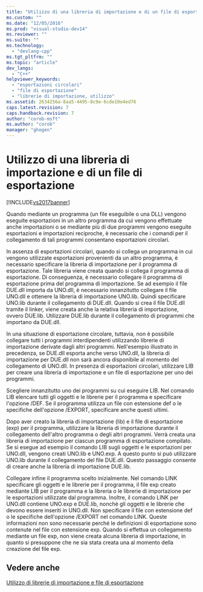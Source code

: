 ```yaml
---
title: "Utilizzo di una libreria di importazione e di un file di esportazione | Microsoft Docs"
ms.custom: ""
ms.date: "12/05/2016"
ms.prod: "visual-studio-dev14"
ms.reviewer: ""
ms.suite: ""
ms.technology: 
  - "devlang-cpp"
ms.tgt_pltfrm: ""
ms.topic: "article"
dev_langs: 
  - "C++"
helpviewer_keywords: 
  - "esportazioni circolari"
  - "file di esportazione"
  - "librerie di importazione, utilizzo"
ms.assetid: 2634256a-8aa5-4495-8c9e-6cde10e4ed76
caps.latest.revision: 7
caps.handback.revision: 7
author: "corob-msft"
ms.author: "corob"
manager: "ghogen"
---
```

# Utilizzo di una libreria di importazione e di un file di esportazione
[!INCLUDE[vs2017banner](../../assembler/inline/includes/vs2017banner.md)]

Quando mediante un programma \(un file eseguibile o una DLL\) vengono eseguite esportazioni in un altro programma da cui vengono effettuate anche importazioni o se mediante più di due programmi vengono eseguite esportazioni e importazioni reciproche, è necessario che i comandi per il collegamento di tali programmi consentano esportazioni circolari.  
  
 In assenza di esportazioni circolari, quando si collega un programma in cui vengono utilizzate esportazioni provenienti da un altro programma, è necessario specificare la libreria di importazione per il programma di esportazione.  Tale libreria viene creata quando si collega il programma di esportazione.  Di conseguenza, è necessario collegare il programma di esportazione prima del programma di importazione.  Se ad esempio il file DUE.dll importa da UNO.dll, è necessario innanzitutto collegare il file UNO.dll e ottenere la libreria di importazione UNO.lib.  Quindi specificare UNO.lib durante il collegamento di DUE.dll.  Quando si crea il file DUE.dll tramite il linker, viene creata anche la relativa libreria di importazione, ovvero DUE.lib.  Utilizzare DUE.lib durante il collegamento di programmi che importano da DUE.dll.  
  
 In una situazione di esportazione circolare, tuttavia, non è possibile collegare tutti i programmi interdipendenti utilizzando librerie di importazione derivate dagli altri programmi.  Nell'esempio illustrato in precedenza, se DUE.dll esporta anche verso UNO.dll, la libreria di importazione per DUE.dll non sarà ancora disponibile al momento del collegamento di UNO.dll.  In presenza di esportazioni circolari, utilizzare LIB per creare una libreria di importazione e un file di esportazione per uno dei programmi.  
  
 Scegliere innanzitutto uno dei programmi su cui eseguire LIB.  Nel comando LIB elencare tutti gli oggetti e le librerie per il programma e specificare l'opzione \/DEF.  Se il programma utilizza un file con estensione def o le specifiche dell'opzione \/EXPORT, specificare anche questi ultimi.  
  
 Dopo aver creato la libreria di importazione \(lib\) e il file di esportazione \(exp\) per il programma, utilizzare la libreria di importazione durante il collegamento dell'altro programma o degli altri programmi.  Verrà creata una libreria di importazione per ciascun programma di esportazione compilato.  Se si esegue ad esempio il comando LIB sugli oggetti e le esportazioni per UNO.dll, vengono creati UNO.lib e UNO.exp.  A questo punto si può utilizzare UNO.lib durante il collegamento del file DUE.dll. Questo passaggio consente di creare anche la libreria di importazione DUE.lib.  
  
 Collegare infine il programma scelto inizialmente.  Nel comando LINK specificare gli oggetti e le librerie per il programma, il file exp creato mediante LIB per il programma e la libreria o le librerie di importazione per le esportazioni utilizzate dal programma.  Inoltre, il comando LINK per UNO.dll contiene UNO.exp e DUE.lib, nonché gli oggetti e le librerie che devono essere inseriti in UNO.dll.  Non specificare il file con estensione def o le specifiche dell'opzione \/EXPORT nel comando LINK. Queste informazioni non sono necessarie perché le definizioni di esportazione sono contenute nel file con estensione exp.  Quando si effettua un collegamento mediante un file exp, non viene creata alcuna libreria di importazione, in quanto si presuppone che ne sia stata creata una al momento della creazione del file exp.  
  
## Vedere anche  
 [Utilizzo di librerie di importazione e file di esportazione](../../build/reference/working-with-import-libraries-and-export-files.md)